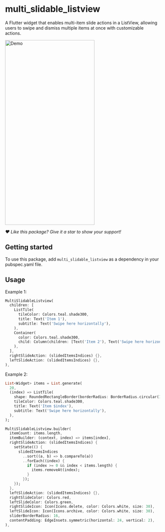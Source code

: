 # multi_slidable_listview
A Flutter widget that enables multi-item slide actions in a ListView, allowing users to swipe and dismiss multiple items at once with customizable actions.

<img src="https://raw.githubusercontent.com/fadilfadz01/multi_slidable_listview/main/example/images/demo.gif" width="291" height="600" alt="Demo">

*❤️ Like this package? Give it a star to show your support!*

## Getting started
To use this package, add `multi_slidable_listview` as a dependency in your pubspec.yaml file.

## Usage
Example 1:
```dart
MultiSlidableListview(
  children: [
    ListTile(
      tileColor: Colors.teal.shade300,
      title: Text('Item 1'),
      subtitle: Text('Swipe here horizontally'),
    ),
    Container(
      color: Colors.teal.shade300,
      child: Column(children: [Text('Item 2'), Text('Swipe here horizontally')]),
    ),
  ],
  rightSlideAction: (slidedItemsIndices) {},
  leftSlideAction: (slidedItemsIndices) {},
),
```

Example 2:
```dart
List<Widget> items = List.generate(
  20,
  (index) => ListTile(
    shape: RoundedRectangleBorder(borderRadius: BorderRadius.circular(16)),
    tileColor: Colors.teal.shade300,
    title: Text('Item $index'),
    subtitle: Text('Swipe here horizontally'),
  ),
);

MultiSlidableListview.builder(
  itemCount: items.length,
  itemBuilder: (context, index) => items[index],
  rightSlideAction: (slidedItemsIndices) {
    setState(() {
      slidedItemsIndices
        ..sort((a, b) => b.compareTo(a))
        ..forEach((index) {
          if (index >= 0 && index < items.length) {
            items.removeAt(index);
          }
        });
    });
  },
  leftSlideAction: (slidedItemsIndices) {},
  rightSlideColor: Colors.red,
  leftSlideColor: Colors.green,
  rightSlideIcon: Icon(Icons.delete, color: Colors.white, size: 30),
  leftSlideIcon: Icon(Icons.archive, color: Colors.white, size: 30),
  sliderBorderRadius: 16,
  contentPadding: EdgeInsets.symmetric(horizontal: 24, vertical: 2),
),
```
